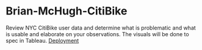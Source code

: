 # Brian-McHugh-CitiBike
Review NYC CitiBike user data and determine what is problematic and what is usable and elaborate on your observations. The visuals will be done to spec in Tableau.
[Deployment](https://public.tableau.com/shared/KTJ859TG2?:display_count=y&:origin=viz_share_link)
